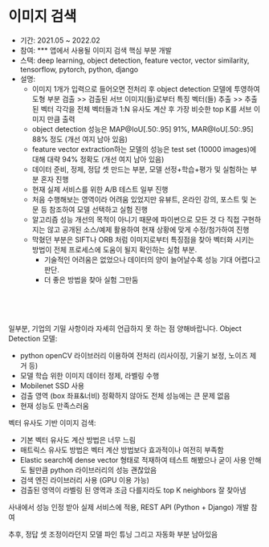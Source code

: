 # 이미지 검색
- 기간: 2021.05 ~ 2022.02
- 참여: *** 앱에서 사용될 이미지 검색 핵심 부분 개발
- 스택: deep learning, object detection, feature vector, vector similarity, tensorflow, pytorch, python, django
- 설명: 
	- 이미지 1개가 입력으로 들어오면 전처리 후 object detection 모델에 투영하여 도형 부분 검출 >> 검출된 서브 이미지(들)로부터 특징 벡터(들) 추출 >> 추출된 벡터 각각을 전체 벡터들과 1:N 유사도 계산 후 가장 비슷한 top K를 서브 이미지 만큼 출력
	- object detection 성능은 MAP@IoU[.50:.95] 91%, MAR@IoU[.50:.95] 88% 정도 (개선 여지 남아 있음) 
	- feature vector extraction하는 모델의 성능은 test set (10000 images)에 대해 대략 94% 정확도 (개선 여지 남아 있음)
	- 데이터 준비, 정제, 정답 셋 만드는 부분, 모델 선정+학습+평가 및 실험하는 부분 혼자 진행
	- 현재 실제 서비스를 위한 A/B 테스트 일부 진행
	- 처음 수행해보는 영역이라 어려움 있었지만 유뷰트, 온라인 강의, 포스트 및 논문 등 참조하여 모델 선택하고 실험 진행
	- 알고리즘 성능 개선의 목적이 아니기 때문에 파이썬으로 모든 것 다 직접 구현하지는 않고 공개된 소스/예제 활용하여 현재 상황에 맞게 수정/첨가하여 진행
	- 막혔던 부분은 SIFT나 ORB 처럼 이미지로부터 특징점을 찾아 벡터화 시키는 방법이 전체 프로세스에 도움이 될지 확인하는 실험 부분. 
		- 기술적인 어려움은 없었으나 데이터의 양이 늘어날수록 성능 기대 어렵다고 판단.
		- 더 좋은 방법을 찾아 실험 그만둠

 　
 -
일부분, 기업의 기밀 사항이라 자세히 언급하지 못 하는 점 양해바랍니다.
Object Detection 모델:
- python openCV 라이브러리 이용하여 전처리 (리사이징, 기울기 보정, 노이즈 제거 등)
- 모델 학습 위한 이미지 데이터 정제, 라벨링 수행
- Mobilenet SSD 사용
- 검출 영역 (box 좌표&너비) 정확하지 않아도 전체 성능에는 큰 문제 없음
- 현재 성능도 만족스러움

벡터 유사도 기반 이미지 검색:
- 기본 벡터 유사도 계산 방법은 너무 느림
- 매트릭스 유사도 방법은 벡터 계산 방법보다 효과적이나 여전히 부족함
- Elastic search에 dense vector 형태로 적재하여 테스트 해봤으나 굳이 사용 안해도 될만큼 python 라이브러리의 성능 괜찮았음
- 검색 엔진 라이브러리 사용 (GPU 이용 가능)
- 검출된 영역이 라벨링 된 영역과 조금 다를지라도 top K neighbors 잘 찾아냄

사내에서 성능 인정 받아 실제 서비스에 적용, REST API (Python + Django) 개발 참여

추후, 정답 셋 조정이라던지 모델 파인 튜닝 그리고 자동화 부분 남아있음
